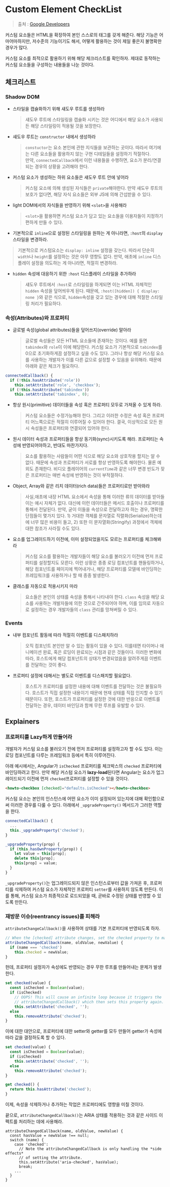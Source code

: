 # Custom Element CheckList

> 출처 : [Google Developers](https://developers.google.com/web/fundamentals/web-components/best-practices?authuser=0)

커스텀 요소들은 HTML을 확장하여 본인 스스로의 태그를 갖게 해준다. 해당 기능은 어마어마하지만, 저수준의 기능이기도 해서, 어떻게 활용하는 것이 제일 좋은지 불명확한 경우가 많다.

커스텀 요소를 최적으로 활용하기 위해 해당 체크리스트를 확인하자. 제대로 동작하는 커스텀 요소들을 구성하는 내용들을 나눈 것이다.

## 체크리스트

### **Shadow DOM**

- 스타일을 캡슐화하기 위해 섀도우 루트를 생성하라

  > 섀도우 루트에 스타일링을 캡슐화 시키는 것은 어디에서 해당 요소가 사용되든 해당 스타일링이 적용될 것을 보장한다.

- 섀도우 루트는 `constructor` 내에서 생성하라

  > `constuctor`는 요소 본인에 관한 지식들을 보관하는 곳이다. 따라서 여기에는 다른 요소들을 활용하지 않는 구현 디테일들을 설정하기 적절하다. <br/> 만약, `connectedCallback`에서 이런 내용들을 수행하면, 요소가 분리/연결되는 경우의 상황을 고려해야 한다.

- 커스텀 요소가 생성하는 하위 요소들은 섀도우 루트 안에 넣어라

  > 커스텀 요소에 의해 생성된 자식들은 `private`해야한다. 만약 섀도우 루트의 보호가 없다면, 해당 자식 요소들은 외부 JS에 의해 간섭받을 수 있다.

- light DOM에서의 자식들을 반영하기 위해 `<slot>`을 사용해라

  > `<slot>`을 활용하면 커스텀 요소가 담고 있는 요소들을 이용자들이 지정하기 편하게 만들 수 있다.

- 기본적으로 `inline`으로 설정된 스타일링을 원하는 게 아니라면, `:host`의 `display` 스타일을 변경하라.

> 기본적으로 커스텀요소는 `display: inline` 설정을 갖는다. 따라서 단순히 `width`나 `height`를 설정하는 것은 아무 영향도 없다. 만약, 애초에 `inline` 디스플레이 설정을 의도하는 게 아니라면, 적절히 변경하라.

- `hidden` 속성에 대응하기 위한 `:host` 디스플레이 스타일을 추가하라
  > 섀도우 루트에서 `:host`로 스타일링을 하게되면 이는 HTML 자체적인 `hidden` 속성을 덮어씌우게 된다. 때문에, `:host([hidden]) { display: none }`와 같은 식으로, `hidden`속성을 갖고 있는 경우에 대해 적절한 스타일링 처리가 필요하다.

### **속성(Attributes)와 프로퍼티**

- 글로벌 속성(global attributes)들을 덮어쓰지(override) 말아라
  > 글로벌 속성들은 모든 HTML 요소들에 존재하는 것이다. 예를 들면 `tabindex`와 `role`이 이에 해당한다. 커스텀 요소가 기본적으로 `tabindex`를 0으로 초기화하게끔 설정하고 싶을 수도 있다. 그러나 항상 해당 커스텀 요소를 사용하는 개발자가 이를 다른 값으로 설정할 수 있음을 유의해라. 때문에 아래와 같은 체크가 필요하다.

```js
connectedCallback() {
  if (!this.hasAttribute('role'))
    this.setAttribute('role', 'checkbox');
  if (!this.hasAttribute('tabindex'))
    this.setAttribute('tabindex', 0);
```

- 항상 원시(primitive) 데이터들을 속성 혹은 프로퍼티 모두로 가져올 수 있게 하라.

  > 커스텀 요소들은 수정가능해야 한다. 그리고 이러한 수정은 속성 혹은 프로퍼티 어느쪽으로든 적절히 이루어질 수 있어야 한다. 결국, 이상적으로 모든 원시 속성들은 프로퍼티와 연결되어 있어야 한다.

- 원시 데이터 속성과 프로퍼티들을 항상 동기화(sync)시키도록 해라. 프로퍼티는 속성에 반영되어야하고, 반대도 마찬가지다.

  > 요소를 활용하는 사람들이 어떤 식으로 해당 요소와 상호작용 할지는 알 수 없다. 때문에 속성과 프로퍼티가 서로를 항상 반영하도록 해야한다. 물론 예외도 존재한다. 비디오 플레이어의 `currentTime`과 같은 너무 변경 빈도가 잦은 프로퍼티는 매번 속성에 반영하는 것이 부적절하다.

- Object, Array와 같은 리치 데이터(rich data)들은 프로퍼티로만 받아와라

  > 사실,애초에 내장 HTML 요소에서 속성을 통해 이러한 류의 데이터를 받아들이는 예시 자체가 없다. 대신에 이런 데이터들은 메서드 호출이나 프로퍼티를 통해서 전달된다. 만약, 굳이 이들을 속성으로 전달하고자 하는 경우, 명확한 단점들이 몇가지 있다. 1) 거대한 객체를 문자열로 직렬화(Serialize)하는데에 너무 많은 비용이 들고, 2) 또한 이 문자열화(Stringify) 과정에서 객체에 대한 참조가 사라질 수도 있다.

- 요소를 업그레이드하기 이전에, 이미 설정되었을지도 모르는 프로퍼티를 체크해봐라

  > 커스텀 요소를 활용하는 개발자들이 해당 요소를 불러오기 이전에 먼저 프로퍼티를 설정할지도 모른다. 이런 상황은 종종 로딩 컴포넌트를 핸들링하거나, 해당 컴포넌트를 페이지에 찍어내거나, 해당 프로퍼티를 모델에 바인딩하는 프레임워크를 사용하거나 할 때 종종 발생한다.

- 클래스를 자동으로 적용시키지 마라
  > 요소들은 본인의 상태를 속성을 통해서 나타내야 한다. `class` 속성을 해당 요소를 사용하는 개발자들에 의한 것으로 간주되어야 하며, 이를 임의로 자동으로 설정하는 경우 개발자들의 `class` 관리를 망쳐버릴 수 있다.

### **Events**

- 내부 컴포넌트 활동에 따라 적절히 이벤트를 디스패치하라
  > 오직 컴포넌트 본인만 알 수 있는 활동이 있을 수 있다. 이를테면 타이머나 애니메이션 완료, 혹은 로딩이 완료되는 시점과 같은 것들이다. 이러한 변화에 따라, 호스트에게 해당 컴포넌트의 상태가 변경되었음을 알려주게끔 이벤트를 전달하는 것이 좋다.
- 프로퍼티 설정에 대해서는 별도로 이벤트를 디스패치할 필요없다.
  > 호스트가 프로퍼티를 설정한 내용에 대해 이벤트를 전달하는 것은 불필요하다. 호스트가 직접 설정한 내용이기 때문에 현재 상태를 직접 인지할 수 있기 때문이다. 또한, 호스트가 프로퍼티를 설정한 것에 대한 반응으로 이벤트를 전달하는 경우, 데이터 바인딩과 함께 무한 루프를 유발할 수 있다.

## **Explainers**

### 프로퍼티를 Lazy하게 만들어라

개발자가 커스텀 요소를 불러오기 전에 먼저 프로퍼티를 설정하고자 할 수도 있다. 이는 로딩 컴포넌트를 다루는 프레임워크 등에서 특히 이루어진다.

아래 예시에서는, Angular가 `isChecked` 프로퍼티를 체크박스의 `checked` 프로퍼티에 바인딩하려고 한다. 만약 해당 커스텀 요소가 **lazy-load**된다면 Angular는 요소가 업그레이드되기 이전에 먼저 `checked`프로퍼티를 설정할 수 있을 것이다.

```html
<howto-checkbox [checked]="defaults.isChecked"></howto-checkbox>
```

커스텀 요소는 본인의 인스턴스에 어떤 요소가 이미 설정되어 있는지에 대해 확인함으로써 이러한 경우를 다룰 수 있다. 아래에서 `_upgradeProperty()` 메서드가 그러한 역할을 한다.

```js
connectedCallback() {
  ...
  this._upgradeProperty('checked');
}

_upgradeProperty(prop) {
  if (this.hasOwnProperty(prop)) {
    let value = this[prop];
    delete this[prop];
    this[prop] = value;
  }
}
```

`_upgradeProperty()`는 업그레이드되지 않은 인스턴스로부터 값을 가져온 후, 프로퍼티를 삭제하여 커스텀 요소가 자체적인 프로퍼티 `setter`를 사용하지 않도록 만든다. 이를 통해, 커스텀 요소가 최종적으로 로드되었을 때, 곧바로 수정된 상태를 반영할 수 있도록 만든다.

### 재방문 이슈(reentrancy issues)를 피해라

`attributeChangeCallback()`을 사용하여 상태를 기본 프로퍼티에 반영되도록 하자.

```js
// When the [checked] attribute changes, set the checked property to match.
attributeChangedCallback(name, oldValue, newValue) {
  if (name === 'checked')
    this.checked = newValue;
}
```

헌데, 프로퍼티 설정자가 속성에도 반영되는 경우 무한 루프를 만들어내는 문제가 발생한다.

```js
set checked(value) {
  const isChecked = Boolean(value);
  if (isChecked)
    // OOPS! This will cause an infinite loop because it triggers the
    // attributeChangedCallback() which then sets this property again.
    this.setAttribute('checked', '');
  else
    this.removeAttribute('checked');
}
```

이에 대한 대안으로, 프로퍼티에 대한 setter와 getter를 모두 만들어 getter가 속성에 따라 값을 결정하도록 할 수 있다.

```js
set checked(value) {
  const isChecked = Boolean(value);
  if (isChecked)
    this.setAttribute('checked', '');
  else
    this.removeAttribute('checked');
}

get checked() {
  return this.hasAttribute('checked');
}
```

이제, 속성을 삭제하거나 추가하는 작업은 프로퍼티에도 영향을 미칠 것이다.

끝으로, `attributeChangedCallback()`는 ARIA 상태를 적용하는 것과 같은 사이드 이펙트를 처리하는 데에 사용해라.

```JS
attributeChangedCallback(name, oldValue, newValue) {
  const hasValue = newValue !== null;
  switch (name) {
    case 'checked':
      // Note the attributeChangedCallback is only handling the *side effects*
      // of setting the attribute.
      this.setAttribute('aria-checked', hasValue);
      break;
    ...
  }
}
```
